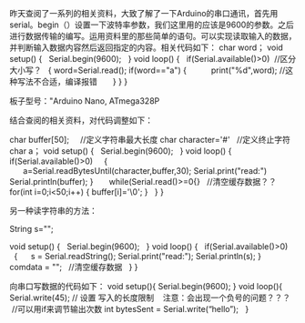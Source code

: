 昨天查阅了一系列的相关资料，大致了解了一下Arduino的串口通讯，首先用serial。begin（）设置一下波特率参数，我们这里用的应该是9600的参数。之后进行数据传输的编写。运用资料里的那些简单的语句。可以实现读取输入的数据，并判断输入数据内容然后返回指定的内容。相关代码如下：
char word；
void setup()
{
    Serial.begin(9600);  
}
void loop()
{
    if(Serial.available()>0)  //区分大小写？
    {
        word=Serial.read();
        if(word=="a")
        {
            print("%d",word);  //这种写法不合适，编译报错
        }
    }
}


板子型号："Arduino Nano, ATmega328P

结合查阅的相关资料，对代码调整如下：

char buffer[50];      //定义字符串最大长度
char character='#'    //定义终止字符
char a；
void setup()
{
    Serial.begin(9600);  
}
void loop()
{
    if(Serial.available()>0)  
    {
        
        a=Serial.readBytesUntil(character,buffer,30);
        Serial.print("read:")
        Serial.println(buffer);
     }
       while(Serial.read()>=0{}   //清空缓存数据？？
       for(int i=0;i<50;i++)
       {
          buffer[i]='\0';
       }
    }
}


另一种读字符串的方法：

String s="";

void setup()
{
    Serial.begin(9600);  
}
void loop()
{
    if(Serial.available()>0)  
    {
      s = Serial.readString();
      Serial.print("read:");
      Serial.println(s);
    }
    comdata = "";    //清空缓存数据
    }
}


向串口写数据的代码如下：
void setup(){ 
Serial.begin(9600); 
}
void loop(){ 
  Serial.write(45); // 设置 写入的长度限制    注意：会出现一个负号的问题？？？
  //可以用if来调节输出次数
  int bytesSent = Serial.write(“hello”);  
}

